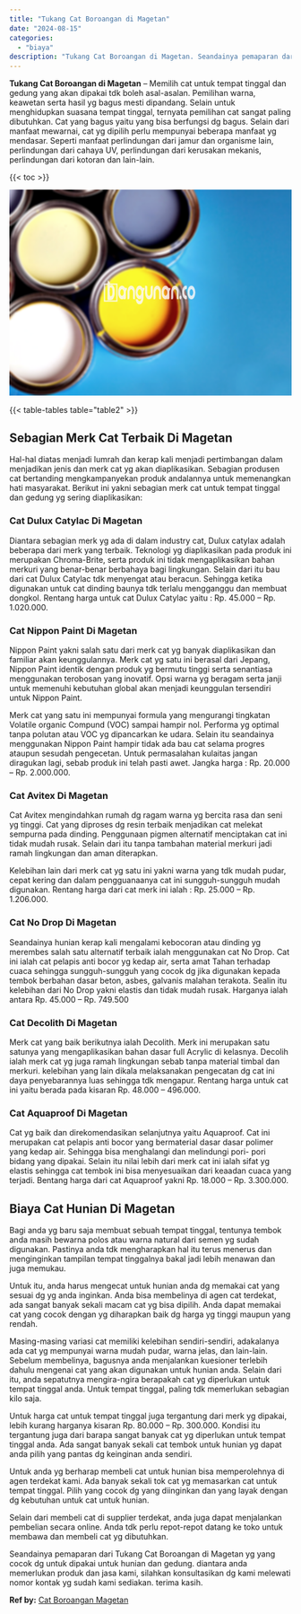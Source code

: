 ```yaml
---
title: "Tukang Cat Boroangan di Magetan"
date: "2024-08-15"
categories: 
  - "biaya"
description: "Tukang Cat Boroangan di Magetan. Seandainya pemaparan dari Tukang Cat Boroangan di Magetan yg yang cocok dg untuk dipakai untuk hunian dan gedung. diantara a..."
---
```


**Tukang Cat Boroangan di Magetan** – Memilih cat untuk tempat tinggal dan gedung yang akan dipakai tdk boleh asal-asalan. Pemilihan warna, keawetan serta hasil yg bagus mesti dipandang. Selain untuk menghidupkan suasana tempat tinggal, ternyata pemilihan cat sangat paling dibutuhkan. Cat yang bagus yaitu yang bisa berfungsi dg bagus. Selain dari manfaat mewarnai, cat yg dipilih perlu mempunyai beberapa manfaat yg mendasar. Seperti manfaat perlindungan dari jamur dan organisme lain, perlindungan dari cahaya UV, perlindungan dari kerusakan mekanis, perlindungan dari kotoran dan lain-lain.

{{< toc >}}

![Tukang Cat Boroangan di Magetan](/images/jasa-cat-murah37.png)

{{< table-tables table="table2" >}}

## Sebagian Merk Cat Terbaik Di Magetan

Hal-hal diatas menjadi lumrah dan kerap kali menjadi pertimbangan dalam menjadikan jenis dan merk cat yg akan diaplikasikan. Sebagian produsen cat bertanding mengkampanyekan produk andalannya untuk memenangkan hati masyarakat. Berikut ini yakni sebagian merk cat untuk tempat tinggal dan gedung yg sering diaplikasikan:

### Cat Dulux Catylac Di Magetan

Diantara sebagian merk yg ada di dalam industry cat, Dulux catylax adalah beberapa dari merk yang terbaik. Teknologi yg diaplikasikan pada produk ini merupakan Chroma-Brite, serta produk ini tidak mengaplikasikan bahan merkuri yang benar-benar berbahaya bagi lingkungan. Selain dari itu bau dari cat Dulux Catylac tdk menyengat atau beracun. Sehingga ketika digunakan untuk cat dinding baunya tdk terlalu mengganggu dan membuat dongkol. Rentang harga untuk cat Dulux Catylac yaitu : Rp. 45.000 – Rp. 1.020.000.

### Cat Nippon Paint Di Magetan

Nippon Paint yakni salah satu dari merk cat yg banyak diaplikasikan dan familiar akan keunggulannya. Merk cat yg satu ini berasal dari Jepang, Nippon Paint identik dengan produk yg bermutu tinggi serta senantiasa menggunakan terobosan yang inovatif. Opsi warna yg beragam serta janji untuk memenuhi kebutuhan global akan menjadi keunggulan tersendiri untuk Nippon Paint.

Merk cat yang satu ini mempunyai formula yang mengurangi tingkatan Volatile organic Compund (VOC) sampai hampir nol. Performa yg optimal tanpa polutan atau VOC yg dipancarkan ke udara. Selain itu seandainya menggunakan Nippon Paint hampir tidak ada bau cat selama progres ataupun sesudah pengecetan. Untuk permasalahan kulaitas jangan diragukan lagi, sebab produk ini telah pasti awet. Jangka harga : Rp. 20.000 – Rp. 2.000.000.

### Cat Avitex Di Magetan

Cat Avitex mengindahkan rumah dg ragam warna yg bercita rasa dan seni yg tinggi. Cat yang diproses dg resin terbaik menjadikan cat melekat sempurna pada dinding. Penggunaan pigmen alternatif menciptakan cat ini tidak mudah rusak. Selain dari itu tanpa tambahan material merkuri jadi ramah lingkungan dan aman diterapkan.

Kelebihan lain dari merk cat yg satu ini yakni warna yang tdk mudah pudar, cepat kering dan dalam pengguanaanya cat ini sungguh-sungguh mudah digunakan. Rentang harga dari cat merk ini ialah : Rp. 25.000 – Rp. 1.206.000.

### Cat No Drop Di Magetan

Seandainya hunian kerap kali mengalami kebocoran atau dinding yg merembes salah satu alternatif terbaik ialah menggunakan cat No Drop. Cat ini ialah cat pelapis anti bocor yg kedap air, serta amat Tahan terhadap cuaca sehingga sungguh-sungguh yang cocok dg jika digunakan kepada tembok berbahan dasar beton, asbes, galvanis malahan terakota. Sealin itu kelebihan dari No Drop yakni elastis dan tidak mudah rusak. Harganya ialah antara Rp. 45.000 – Rp. 749.500

### Cat Decolith Di Magetan

Merk cat yang baik berikutnya ialah Decolith. Merk ini merupakan satu satunya yang mengaplikasikan bahan dasar full Acrylic di kelasnya. Decolih ialah merk cat yg juga ramah lingkungan sebab tanpa material timbal dan merkuri. kelebihan yang lain dikala melaksanakan pengecatan dg cat ini daya penyebarannya luas sehingga tdk mengapur. Rentang harga untuk cat ini yaitu berada pada kisaran Rp. 48.000 – 496.000.

### Cat Aquaproof Di Magetan

Cat yg baik dan direkomendasikan selanjutnya yaitu Aquaproof. Cat ini merupakan cat pelapis anti bocor yang bermaterial dasar dasar polimer yang kedap air. Sehingga bisa menghalangi dan melindungi pori- pori bidang yang dipakai. Selain itu nilai lebih dari merk cat ini ialah sifat yg elastis sehingga cat tembok ini bisa menyesuaikan dari keaadan cuaca yang terjadi. Bentang harga dari cat Aquaproof yakni Rp. 18.000 – Rp. 3.300.000.

## Biaya Cat Hunian Di Magetan

Bagi anda yg baru saja membuat sebuah tempat tinggal, tentunya tembok anda masih bewarna polos atau warna natural dari semen yg sudah digunakan. Pastinya anda tdk mengharapkan hal itu terus menerus dan menginginkan tampilan tempat tinggalnya bakal jadi lebih menawan dan juga memukau.

Untuk itu, anda harus mengecat untuk hunian anda dg memakai cat yang sesuai dg yg anda inginkan. Anda bisa membelinya di agen cat terdekat, ada sangat banyak sekali macam cat yg bisa dipilih. Anda dapat memakai cat yang cocok dengan yg diharapkan baik dg harga yg tinggi maupun yang rendah.

Masing-masing variasi cat memiliki kelebihan sendiri-sendiri, adakalanya ada cat yg mempunyai warna mudah pudar, warna jelas, dan lain-lain. Sebelum membelinya, bagusnya anda menjalankan kuesioner terlebih dahulu mengenai cat yang akan digunakan untuk hunian anda. Selain dari itu, anda sepatutnya mengira-ngira berapakah cat yg diperlukan untuk tempat tinggal anda. Untuk tempat tinggal, paling tdk memerlukan sebagian kilo saja.

Untuk harga cat untuk tempat tinggal juga tergantung dari merk yg dipakai, lebih kurang harganya kisaran Rp. 80.000 – Rp. 300.000. Kondisi itu tergantung juga dari barapa sangat banyak cat yg diperlukan untuk tempat tinggal anda. Ada sangat banyak sekali cat tembok untuk hunian yg dapat anda pilih yang pantas dg keinginan anda sendiri.

Untuk anda yg berharap membeli cat untuk hunian bisa memperolehnya di agen terdekat kami. Ada banyak sekali tok cat yg memasarkan cat untuk tempat tinggal. Pilih yang cocok dg yang diinginkan dan yang layak dengan dg kebutuhan untuk cat untuk hunian.

Selain dari membeli cat di supplier terdekat, anda juga dapat menjalankan pembelian secara online. Anda tdk perlu repot-repot datang ke toko untuk membawa dan membeli cat yg dibutuhkan.

Seandainya pemaparan dari Tukang Cat Boroangan di Magetan yg yang cocok dg untuk dipakai untuk hunian dan gedung. diantara anda memerlukan produk dan jasa kami, silahkan konsultasikan dg kami melewati nomor kontak yg sudah kami sediakan. terima kasih.

**Ref by:** [Cat Boroangan Magetan](https://id.wikipedia.org/wiki/Cat)
